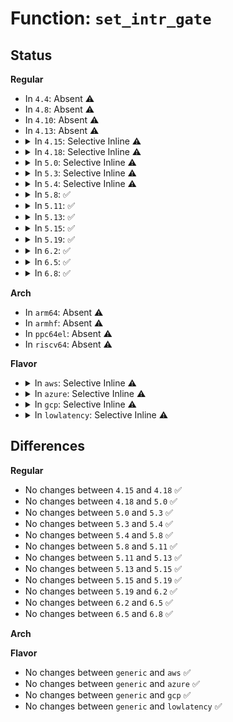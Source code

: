 # Function: <code>set_intr_gate</code>

## Status
<b>Regular</b>
<ul>
<li>
In <code>4.4</code>: Absent ⚠️
</li>
<li>
In <code>4.8</code>: Absent ⚠️
</li>
<li>
In <code>4.10</code>: Absent ⚠️
</li>
<li>
In <code>4.13</code>: Absent ⚠️
</li>
<li>
<details>
<summary>In <code>4.15</code>: Selective Inline ⚠️</summary>

```c
void set_intr_gate(unsigned int n, const void *addr);
```

**Collision:** Unique Static

**Inline:** Selective

**Transformation:** False

**Instances:**

```
In arch/x86/kernel/idt.c (ffffffff8102e000)
Location: arch/x86/kernel/idt.c:231
Inline: True
Direct callers:
  - arch/x86/kernel/idt.c:alloc_intr_gate
  - arch/x86/kernel/idt.c:update_intr_gate
  - arch/x86/kernel/idt.c:idt_setup_early_handler
  - arch/x86/kernel/idt.c:idt_setup_apic_and_irq_gates
  - arch/x86/kernel/idt.c:idt_setup_apic_and_irq_gates
```
**Symbols:**

```
ffffffff8102e000-ffffffff8102e06d: set_intr_gate (STB_LOCAL)
```
</details>
</li>
<li>
<details>
<summary>In <code>4.18</code>: Selective Inline ⚠️</summary>

```c
void set_intr_gate(unsigned int n, const void *addr);
```

**Collision:** Unique Static

**Inline:** Selective

**Transformation:** False

**Instances:**

```
In arch/x86/kernel/idt.c (ffffffff8102f080)
Location: arch/x86/kernel/idt.c:232
Inline: True
Direct callers:
  - arch/x86/kernel/idt.c:alloc_intr_gate
  - arch/x86/kernel/idt.c:update_intr_gate
  - arch/x86/kernel/idt.c:idt_setup_early_handler
  - arch/x86/kernel/idt.c:idt_setup_apic_and_irq_gates
  - arch/x86/kernel/idt.c:idt_setup_apic_and_irq_gates
```
**Symbols:**

```
ffffffff8102f080-ffffffff8102f0ed: set_intr_gate (STB_LOCAL)
```
</details>
</li>
<li>
<details>
<summary>In <code>5.0</code>: Selective Inline ⚠️</summary>

```c
void set_intr_gate(unsigned int n, const void *addr);
```

**Collision:** Unique Static

**Inline:** Selective

**Transformation:** False

**Instances:**

```
In arch/x86/kernel/idt.c (ffffffff81030310)
Location: arch/x86/kernel/idt.c:232
Inline: True
Direct callers:
  - arch/x86/kernel/idt.c:alloc_intr_gate
  - arch/x86/kernel/idt.c:update_intr_gate
  - arch/x86/kernel/idt.c:idt_setup_early_handler
  - arch/x86/kernel/idt.c:idt_setup_apic_and_irq_gates
  - arch/x86/kernel/idt.c:idt_setup_apic_and_irq_gates
```
**Symbols:**

```
ffffffff81030310-ffffffff8103037d: set_intr_gate (STB_LOCAL)
```
</details>
</li>
<li>
<details>
<summary>In <code>5.3</code>: Selective Inline ⚠️</summary>

```c
void set_intr_gate(unsigned int n, const void *addr);
```

**Collision:** Unique Static

**Inline:** Selective

**Transformation:** False

**Instances:**

```
In arch/x86/kernel/idt.c (ffffffff810320f0)
Location: arch/x86/kernel/idt.c:230
Inline: True
Direct callers:
  - arch/x86/kernel/idt.c:alloc_intr_gate
  - arch/x86/kernel/idt.c:update_intr_gate
  - arch/x86/kernel/idt.c:idt_setup_early_handler
  - arch/x86/kernel/idt.c:idt_setup_apic_and_irq_gates
  - arch/x86/kernel/idt.c:idt_setup_apic_and_irq_gates
```
**Symbols:**

```
ffffffff810320f0-ffffffff8103215d: set_intr_gate (STB_LOCAL)
```
</details>
</li>
<li>
<details>
<summary>In <code>5.4</code>: Selective Inline ⚠️</summary>

```c
void set_intr_gate(unsigned int n, const void *addr);
```

**Collision:** Unique Static

**Inline:** Selective

**Transformation:** False

**Instances:**

```
In arch/x86/kernel/idt.c (ffffffff810329b0)
Location: arch/x86/kernel/idt.c:230
Inline: True
Direct callers:
  - arch/x86/kernel/idt.c:alloc_intr_gate
  - arch/x86/kernel/idt.c:update_intr_gate
  - arch/x86/kernel/idt.c:idt_setup_early_handler
  - arch/x86/kernel/idt.c:idt_setup_apic_and_irq_gates
  - arch/x86/kernel/idt.c:idt_setup_apic_and_irq_gates
```
**Symbols:**

```
ffffffff810329b0-ffffffff81032a1d: set_intr_gate (STB_LOCAL)
```
</details>
</li>
<li>
<details>
<summary>In <code>5.8</code>: ✅</summary>

```c
void set_intr_gate(unsigned int n, const void *addr);
```

**Collision:** Unique Static

**Inline:** No

**Transformation:** False

**Instances:**

```
In arch/x86/kernel/idt.c (ffffffff82ccef40)
Location: arch/x86/kernel/idt.c:208
Inline: False
Direct callers:
  - arch/x86/kernel/idt.c:alloc_intr_gate
  - arch/x86/kernel/idt.c:idt_setup_early_handler
  - arch/x86/kernel/idt.c:idt_setup_apic_and_irq_gates
  - arch/x86/kernel/idt.c:idt_setup_apic_and_irq_gates
```
**Symbols:**

```
ffffffff82ccef40-ffffffff82ccefa6: set_intr_gate (STB_LOCAL)
```
</details>
</li>
<li>
<details>
<summary>In <code>5.11</code>: ✅</summary>

```c
void set_intr_gate(unsigned int n, const void *addr);
```

**Collision:** Unique Static

**Inline:** No

**Transformation:** False

**Instances:**

```
In arch/x86/kernel/idt.c (ffffffff82fbae06)
Location: arch/x86/kernel/idt.c:184
Inline: False
Direct callers:
  - arch/x86/kernel/idt.c:alloc_intr_gate
  - arch/x86/kernel/idt.c:idt_setup_early_handler
  - arch/x86/kernel/idt.c:idt_setup_apic_and_irq_gates
  - arch/x86/kernel/idt.c:idt_setup_apic_and_irq_gates
```
**Symbols:**

```
ffffffff82fbae06-ffffffff82fbae6c: set_intr_gate (STB_LOCAL)
```
</details>
</li>
<li>
<details>
<summary>In <code>5.13</code>: ✅</summary>

```c
void set_intr_gate(unsigned int n, const void *addr);
```

**Collision:** Unique Static

**Inline:** No

**Transformation:** False

**Instances:**

```
In arch/x86/kernel/idt.c (ffffffff831c56a0)
Location: arch/x86/kernel/idt.c:184
Inline: False
Direct callers:
  - arch/x86/kernel/idt.c:alloc_intr_gate
  - arch/x86/kernel/idt.c:idt_setup_early_handler
  - arch/x86/kernel/idt.c:idt_setup_apic_and_irq_gates
  - arch/x86/kernel/idt.c:idt_setup_apic_and_irq_gates
```
**Symbols:**

```
ffffffff831c56a0-ffffffff831c5706: set_intr_gate (STB_LOCAL)
```
</details>
</li>
<li>
<details>
<summary>In <code>5.15</code>: ✅</summary>

```c
void set_intr_gate(unsigned int n, const void *addr);
```

**Collision:** Unique Static

**Inline:** No

**Transformation:** False

**Instances:**

```
In arch/x86/kernel/idt.c (ffffffff832a63fd)
Location: arch/x86/kernel/idt.c:192
Inline: False
Direct callers:
  - arch/x86/kernel/idt.c:alloc_intr_gate
  - arch/x86/kernel/idt.c:idt_setup_early_handler
  - arch/x86/kernel/idt.c:idt_setup_apic_and_irq_gates
  - arch/x86/kernel/idt.c:idt_setup_apic_and_irq_gates
```
**Symbols:**

```
ffffffff832a63fd-ffffffff832a6463: set_intr_gate (STB_LOCAL)
```
</details>
</li>
<li>
<details>
<summary>In <code>5.19</code>: ✅</summary>

```c
void set_intr_gate(unsigned int n, const void *addr);
```

**Collision:** Unique Static

**Inline:** No

**Transformation:** False

**Instances:**

```
In arch/x86/kernel/idt.c (ffffffff834555cf)
Location: arch/x86/kernel/idt.c:200
Inline: False
Direct callers:
  - arch/x86/kernel/idt.c:alloc_intr_gate
  - arch/x86/kernel/idt.c:idt_setup_early_handler
  - arch/x86/kernel/idt.c:idt_setup_apic_and_irq_gates
  - arch/x86/kernel/idt.c:idt_setup_apic_and_irq_gates
```
**Symbols:**

```
ffffffff834555cf-ffffffff8345563f: set_intr_gate (STB_LOCAL)
```
</details>
</li>
<li>
<details>
<summary>In <code>6.2</code>: ✅</summary>

```c
void set_intr_gate(unsigned int n, const void *addr);
```

**Collision:** Unique Static

**Inline:** No

**Transformation:** False

**Instances:**

```
In arch/x86/kernel/idt.c (ffffffff83e73460)
Location: arch/x86/kernel/idt.c:200
Inline: False
Direct callers:
  - arch/x86/kernel/idt.c:alloc_intr_gate
  - arch/x86/kernel/idt.c:idt_setup_early_handler
  - arch/x86/kernel/idt.c:idt_setup_apic_and_irq_gates
  - arch/x86/kernel/idt.c:idt_setup_apic_and_irq_gates
```
**Symbols:**

```
ffffffff83e73460-ffffffff83e734d2: set_intr_gate (STB_LOCAL)
```
</details>
</li>
<li>
<details>
<summary>In <code>6.5</code>: ✅</summary>

```c
void set_intr_gate(unsigned int n, const void *addr);
```

**Collision:** Unique Static

**Inline:** No

**Transformation:** False

**Instances:**

```
In arch/x86/kernel/idt.c (ffffffff83694f20)
Location: arch/x86/kernel/idt.c:200
Inline: False
Direct callers:
  - arch/x86/kernel/idt.c:alloc_intr_gate
  - arch/x86/kernel/idt.c:idt_setup_early_handler
  - arch/x86/kernel/idt.c:idt_setup_apic_and_irq_gates
  - arch/x86/kernel/idt.c:idt_setup_apic_and_irq_gates
```
**Symbols:**

```
ffffffff83694f20-ffffffff83694f92: set_intr_gate (STB_LOCAL)
```
</details>
</li>
<li>
<details>
<summary>In <code>6.8</code>: ✅</summary>

```c
void set_intr_gate(unsigned int n, const void *addr);
```

**Collision:** Unique Static

**Inline:** No

**Transformation:** False

**Instances:**

```
In arch/x86/kernel/idt.c (ffffffff838c4e10)
Location: arch/x86/kernel/idt.c:203
Inline: False
Direct callers:
  - arch/x86/kernel/idt.c:alloc_intr_gate
  - arch/x86/kernel/idt.c:idt_setup_early_handler
  - arch/x86/kernel/idt.c:idt_setup_apic_and_irq_gates
  - arch/x86/kernel/idt.c:idt_setup_apic_and_irq_gates
```
**Symbols:**

```
ffffffff838c4e10-ffffffff838c4e82: set_intr_gate (STB_LOCAL)
```
</details>
</li>
</ul>
<b>Arch</b>
<ul>
<li>
In <code>arm64</code>: Absent ⚠️
</li>
<li>
In <code>armhf</code>: Absent ⚠️
</li>
<li>
In <code>ppc64el</code>: Absent ⚠️
</li>
<li>
In <code>riscv64</code>: Absent ⚠️
</li>
</ul>
<b>Flavor</b>
<ul>
<li>
<details>
<summary>In <code>aws</code>: Selective Inline ⚠️</summary>

```c
void set_intr_gate(unsigned int n, const void *addr);
```

**Collision:** Unique Static

**Inline:** Selective

**Transformation:** False

**Instances:**

```
In arch/x86/kernel/idt.c (ffffffff81032b10)
Location: arch/x86/kernel/idt.c:230
Inline: True
Direct callers:
  - arch/x86/kernel/idt.c:alloc_intr_gate
  - arch/x86/kernel/idt.c:update_intr_gate
  - arch/x86/kernel/idt.c:idt_setup_early_handler
  - arch/x86/kernel/idt.c:idt_setup_apic_and_irq_gates
  - arch/x86/kernel/idt.c:idt_setup_apic_and_irq_gates
```
**Symbols:**

```
ffffffff81032b10-ffffffff81032b7d: set_intr_gate (STB_LOCAL)
```
</details>
</li>
<li>
<details>
<summary>In <code>azure</code>: Selective Inline ⚠️</summary>

```c
void set_intr_gate(unsigned int n, const void *addr);
```

**Collision:** Unique Static

**Inline:** Selective

**Transformation:** False

**Instances:**

```
In arch/x86/kernel/idt.c (ffffffff81022460)
Location: arch/x86/kernel/idt.c:230
Inline: True
Direct callers:
  - arch/x86/kernel/idt.c:alloc_intr_gate
  - arch/x86/kernel/idt.c:update_intr_gate
  - arch/x86/kernel/idt.c:idt_setup_early_handler
  - arch/x86/kernel/idt.c:idt_setup_apic_and_irq_gates
  - arch/x86/kernel/idt.c:idt_setup_apic_and_irq_gates
```
**Symbols:**

```
ffffffff81022460-ffffffff810224cd: set_intr_gate (STB_LOCAL)
```
</details>
</li>
<li>
<details>
<summary>In <code>gcp</code>: Selective Inline ⚠️</summary>

```c
void set_intr_gate(unsigned int n, const void *addr);
```

**Collision:** Unique Static

**Inline:** Selective

**Transformation:** False

**Instances:**

```
In arch/x86/kernel/idt.c (ffffffff81032970)
Location: arch/x86/kernel/idt.c:230
Inline: True
Direct callers:
  - arch/x86/kernel/idt.c:alloc_intr_gate
  - arch/x86/kernel/idt.c:update_intr_gate
  - arch/x86/kernel/idt.c:idt_setup_early_handler
  - arch/x86/kernel/idt.c:idt_setup_apic_and_irq_gates
  - arch/x86/kernel/idt.c:idt_setup_apic_and_irq_gates
```
**Symbols:**

```
ffffffff81032970-ffffffff810329dd: set_intr_gate (STB_LOCAL)
```
</details>
</li>
<li>
<details>
<summary>In <code>lowlatency</code>: Selective Inline ⚠️</summary>

```c
void set_intr_gate(unsigned int n, const void *addr);
```

**Collision:** Unique Static

**Inline:** Selective

**Transformation:** False

**Instances:**

```
In arch/x86/kernel/idt.c (ffffffff810338d0)
Location: arch/x86/kernel/idt.c:230
Inline: True
Direct callers:
  - arch/x86/kernel/idt.c:alloc_intr_gate
  - arch/x86/kernel/idt.c:update_intr_gate
  - arch/x86/kernel/idt.c:idt_setup_early_handler
  - arch/x86/kernel/idt.c:idt_setup_apic_and_irq_gates
  - arch/x86/kernel/idt.c:idt_setup_apic_and_irq_gates
```
**Symbols:**

```
ffffffff810338d0-ffffffff8103393d: set_intr_gate (STB_LOCAL)
```
</details>
</li>
</ul>

## Differences
<b>Regular</b>
<ul>
<li>
No changes between <code>4.15</code> and <code>4.18</code> ✅
</li>
<li>
No changes between <code>4.18</code> and <code>5.0</code> ✅
</li>
<li>
No changes between <code>5.0</code> and <code>5.3</code> ✅
</li>
<li>
No changes between <code>5.3</code> and <code>5.4</code> ✅
</li>
<li>
No changes between <code>5.4</code> and <code>5.8</code> ✅
</li>
<li>
No changes between <code>5.8</code> and <code>5.11</code> ✅
</li>
<li>
No changes between <code>5.11</code> and <code>5.13</code> ✅
</li>
<li>
No changes between <code>5.13</code> and <code>5.15</code> ✅
</li>
<li>
No changes between <code>5.15</code> and <code>5.19</code> ✅
</li>
<li>
No changes between <code>5.19</code> and <code>6.2</code> ✅
</li>
<li>
No changes between <code>6.2</code> and <code>6.5</code> ✅
</li>
<li>
No changes between <code>6.5</code> and <code>6.8</code> ✅
</li>
</ul>
<b>Arch</b>
<ul>
</ul>
<b>Flavor</b>
<ul>
<li>
No changes between <code>generic</code> and <code>aws</code> ✅
</li>
<li>
No changes between <code>generic</code> and <code>azure</code> ✅
</li>
<li>
No changes between <code>generic</code> and <code>gcp</code> ✅
</li>
<li>
No changes between <code>generic</code> and <code>lowlatency</code> ✅
</li>
</ul>
